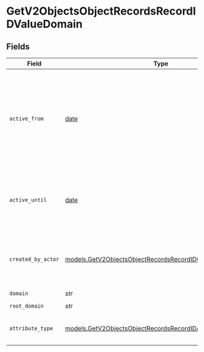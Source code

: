 # GetV2ObjectsObjectRecordsRecordIDValueDomain


## Fields

| Field                                                                                                                            | Type                                                                                                                             | Required                                                                                                                         | Description                                                                                                                      | Example                                                                                                                          |
| -------------------------------------------------------------------------------------------------------------------------------- | -------------------------------------------------------------------------------------------------------------------------------- | -------------------------------------------------------------------------------------------------------------------------------- | -------------------------------------------------------------------------------------------------------------------------------- | -------------------------------------------------------------------------------------------------------------------------------- |
| `active_from`                                                                                                                    | [date](https://docs.python.org/3/library/datetime.html#date-objects)                                                             | :heavy_check_mark:                                                                                                               | The point in time at which this value was made "active". `active_from` can be considered roughly analogous to `created_at`.      | 2023-01-01T15:00:00.000000000Z                                                                                                   |
| `active_until`                                                                                                                   | [date](https://docs.python.org/3/library/datetime.html#date-objects)                                                             | :heavy_check_mark:                                                                                                               | The point in time at which this value was deactivated. If `null`, the value is active.                                           | 2023-01-01T15:00:00.000000000Z                                                                                                   |
| `created_by_actor`                                                                                                               | [models.GetV2ObjectsObjectRecordsRecordIDCreatedByActor5](../models/getv2objectsobjectrecordsrecordidcreatedbyactor5.md)         | :heavy_check_mark:                                                                                                               | The actor that created this value.                                                                                               | {<br/>"type": "workspace-member",<br/>"id": "50cf242c-7fa3-4cad-87d0-75b1af71c57b"<br/>}                                         |
| `domain`                                                                                                                         | *str*                                                                                                                            | :heavy_check_mark:                                                                                                               | N/A                                                                                                                              | app.attio.com                                                                                                                    |
| `root_domain`                                                                                                                    | *str*                                                                                                                            | :heavy_check_mark:                                                                                                               | N/A                                                                                                                              | attio.com                                                                                                                        |
| `attribute_type`                                                                                                                 | [models.GetV2ObjectsObjectRecordsRecordIDAttributeTypeDomain](../models/getv2objectsobjectrecordsrecordidattributetypedomain.md) | :heavy_check_mark:                                                                                                               | The attribute type of the value.                                                                                                 | domain                                                                                                                           |
